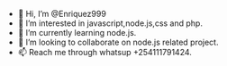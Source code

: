 - 👋 Hi, I’m @Enriquez999
- 👀 I’m interested in javascript,node.js,css and php.
- 🌱 I’m currently learning node.js.
- 💞️ I’m looking to collaborate on node.js related project.
- 📫 Reach me through whatsup +254111791424.

<!---
Enriquez999/Enriquez999 is a ✨ special ✨ repository because its `README.md` (this file) appears on your GitHub profile.
You can click the Preview link to take a look at your changes.
--->
